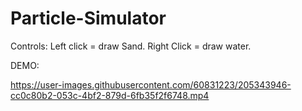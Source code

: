 # Particle-Simulator

Controls:
  Left click = draw Sand.
  Right Click = draw water.


DEMO:

https://user-images.githubusercontent.com/60831223/205343946-cc0c80b2-053c-4bf2-879d-6fb35f2f6748.mp4

